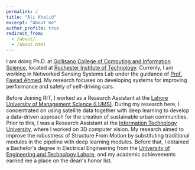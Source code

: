 ```yaml
---
permalink: /
title: "Ali Khalid"
excerpt: "About me"
author_profile: true
redirect_from: 
  - /about/
  - /about.html
---
```


I am doing Ph.D. at [Gollisano College of Computing and Information Science](https://www.rit.edu/computing/), located at [Rochester Institute of Technology](https://www.rit.edu/). Currenly, I am working in Networked Sensing Systems Lab under the guidance of [Prof. Fawad Ahmed](https://fawadahm.github.io/). My research focuses on developing systems for improving performance and safety of self-driving cars. 
 
Before Joining RIT, I worked as a Research Assistant at the [Lahore University of Management Science (LUMS)](https://sbasse.lums.edu.pk/). During my research here, I concentrated on using satellite data together with deep learning to develop a data-driven approach for the creation of sustainable urban communities. Prior to this, I was a Research Assistant at the [Information Technology University](https://itu.edu.pk/), where I worked on 3D computer vision. My research aimed to improve the robustness of Structure From Motion by substituting traditional modules in the pipeline with deep learning modules. Before that, I obtained a Bachelor's degree in Electrical Engineering from the [University of Engineering and Technology Lahore](https://www.uet.edu.pk/), and my academic achievements earned me a place on the dean's honor list. 
